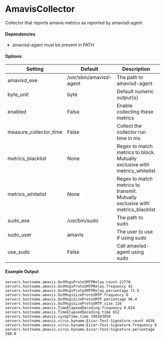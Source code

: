 <!--This file was generated from the python source
Please edit the source to make changes
-->
AmavisCollector
=====

Collector that reports amavis metrics as reported by amavisd-agent

#### Dependencies

* amavisd-agent must be present in PATH


#### Options

Setting | Default | Description | Type
--------|---------|-------------|-----
amavisd_exe | /usr/sbin/amavisd-agent | The path to amavisd-agent | str
byte_unit | byte | Default numeric output(s) | str
enabled | False | Enable collecting these metrics | bool
measure_collector_time | False | Collect the collector run time in ms | bool
metrics_blacklist | None | Regex to match metrics to block. Mutually exclusive with metrics_whitelist | NoneType
metrics_whitelist | None | Regex to match metrics to transmit. Mutually exclusive with metrics_blacklist | NoneType
sudo_exe | /usr/bin/sudo | The path to sudo | str
sudo_user | amavis | The user to use if using sudo | str
use_sudo | False | Call amavisd-agent using sudo | bool

#### Example Output

```
servers.hostname.amavis.OutMsgsProtoSMTPRelay.count 22778
servers.hostname.amavis.OutMsgsProtoSMTPRelay.frequency 41
servers.hostname.amavis.OutMsgsProtoSMTPRelay.percentage 71.5
servers.hostname.amavis.OutMsgsSizeProtoSMTP.frequency 0
servers.hostname.amavis.OutMsgsSizeProtoSMTP.percentage 96.4
servers.hostname.amavis.OutMsgsSizeProtoSMTP.size 116
servers.hostname.amavis.TimeElapsedDecoding.frequency 0.024
servers.hostname.amavis.TimeElapsedDecoding.time 652
servers.hostname.amavis.sysUpTime.time 198103058
servers.hostname.amavis.virus.byname.Eicar-Test-Signature.count 4436
servers.hostname.amavis.virus.byname.Eicar-Test-Signature.frequency 8
servers.hostname.amavis.virus.byname.Eicar-Test-Signature.percentage 100.0
```

